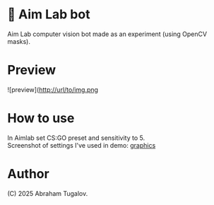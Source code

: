 # 🤖 Aim Lab bot
Aim Lab computer vision bot made as an experiment (using OpenCV masks).

# Preview
![preview]([http://url/to/img.png](https://i.imgur.com/WdVVZEt.png](https://i.ibb.co/k6cXs6fH/Photos-g-Sg-PYc-XGBu.png))

# How to use
In Aimlab set CS:GO preset and sensitivity to 5.<br>
Screenshot of settings I've used in demo: [graphics](https://i.imgur.com/WdVVZEt.png)


# Author
(C) 2025 Abraham Tugalov.

